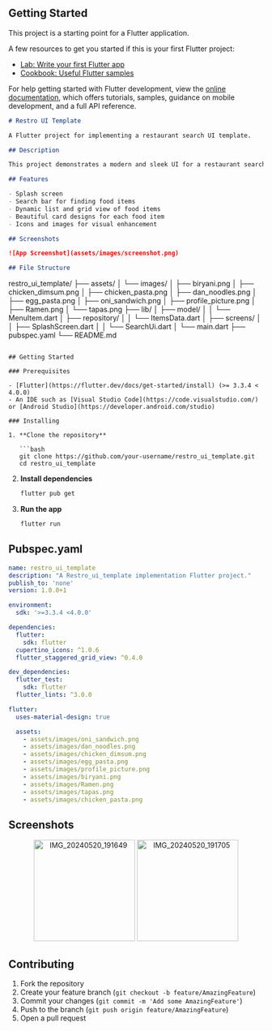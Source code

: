 ## Getting Started

This project is a starting point for a Flutter application.

A few resources to get you started if this is your first Flutter project:

- [Lab: Write your first Flutter app](https://docs.flutter.dev/get-started/codelab)
- [Cookbook: Useful Flutter samples](https://docs.flutter.dev/cookbook)

For help getting started with Flutter development, view the
[online documentation](https://docs.flutter.dev/), which offers tutorials,
samples, guidance on mobile development, and a full API reference.

```markdown
# Restro UI Template

A Flutter project for implementing a restaurant search UI template.

## Description

This project demonstrates a modern and sleek UI for a restaurant search app. The UI is designed to be intuitive and user-friendly, displaying a list of food items with images, names, descriptions, calories, and prices.

## Features

- Splash screen 
- Search bar for finding food items
- Dynamic list and grid view of food items
- Beautiful card designs for each food item
- Icons and images for visual enhancement

## Screenshots

![App Screenshot](assets/images/screenshot.png)

## File Structure

```
restro_ui_template/
├── assets/
│   └── images/
│       ├── biryani.png
│       ├── chicken_dimsum.png
│       ├── chicken_pasta.png
│       ├── dan_noodles.png
│       ├── egg_pasta.png
│       ├── oni_sandwich.png
│       ├── profile_picture.png
│       ├── Ramen.png
│       └── tapas.png
├── lib/
│   ├── model/
│   │   └── MenuItem.dart
│   ├── repository/
│   │   └── ItemsData.dart
│   ├── screens/
│   │   ├── SplashScreen.dart
│   │   └── SearchUi.dart
│   └── main.dart
├── pubspec.yaml
└── README.md
```

## Getting Started

### Prerequisites

- [Flutter](https://flutter.dev/docs/get-started/install) (>= 3.3.4 < 4.0.0)
- An IDE such as [Visual Studio Code](https://code.visualstudio.com/) or [Android Studio](https://developer.android.com/studio)

### Installing

1. **Clone the repository**

   ```bash
   git clone https://github.com/your-username/restro_ui_template.git
   cd restro_ui_template
   ```

2. **Install dependencies**

   ```bash
   flutter pub get
   ```

3. **Run the app**

   ```bash
   flutter run
   ```

## Pubspec.yaml

```yaml
name: restro_ui_template
description: "A Restro_ui_template implementation Flutter project."
publish_to: 'none' 
version: 1.0.0+1

environment:
  sdk: '>=3.3.4 <4.0.0'

dependencies:
  flutter:
    sdk: flutter
  cupertino_icons: ^1.0.6
  flutter_staggered_grid_view: ^0.4.0

dev_dependencies:
  flutter_test:
    sdk: flutter
  flutter_lints: ^3.0.0

flutter:
  uses-material-design: true

  assets:
    - assets/images/oni_sandwich.png
    - assets/images/dan_noodles.png
    - assets/images/chicken_dimsum.png
    - assets/images/egg_pasta.png
    - assets/images/profile_picture.png
    - assets/images/biryani.png
    - assets/images/Ramen.png
    - assets/images/tapas.png
    - assets/images/chicken_pasta.png
```

## Screenshots
<div align="center">
  <img src="https://github.com/PrathameshMalavi/Food-App-UI-Template/assets/114830029/73c54477-5134-4159-b9d7-7e3198fc4ec8" alt="IMG_20240520_191649" width="200" />
  <img src="https://github.com/PrathameshMalavi/Food-App-UI-Template/assets/114830029/5296041a-273e-48de-bf6c-9b91eda5fa73" alt="IMG_20240520_191705" width="200" />
</div>


## Contributing

1. Fork the repository
2. Create your feature branch (`git checkout -b feature/AmazingFeature`)
3. Commit your changes (`git commit -m 'Add some AmazingFeature'`)
4. Push to the branch (`git push origin feature/AmazingFeature`)
5. Open a pull request
